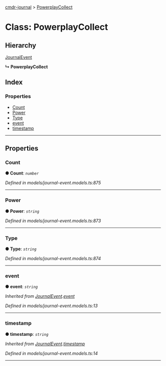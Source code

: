 [cmdr-journal](../README.md) > [PowerplayCollect](../classes/powerplaycollect.md)



# Class: PowerplayCollect

## Hierarchy


 [JournalEvent](journalevent.md)

**↳ PowerplayCollect**







## Index

### Properties

* [Count](powerplaycollect.md#count)
* [Power](powerplaycollect.md#power)
* [Type](powerplaycollect.md#type)
* [event](powerplaycollect.md#event)
* [timestamp](powerplaycollect.md#timestamp)



---
## Properties
<a id="count"></a>

###  Count

**●  Count**:  *`number`* 

*Defined in models/journal-event.models.ts:875*





___

<a id="power"></a>

###  Power

**●  Power**:  *`string`* 

*Defined in models/journal-event.models.ts:873*





___

<a id="type"></a>

###  Type

**●  Type**:  *`string`* 

*Defined in models/journal-event.models.ts:874*





___

<a id="event"></a>

###  event

**●  event**:  *`string`* 

*Inherited from [JournalEvent](journalevent.md).[event](journalevent.md#event)*

*Defined in models/journal-event.models.ts:13*





___

<a id="timestamp"></a>

###  timestamp

**●  timestamp**:  *`string`* 

*Inherited from [JournalEvent](journalevent.md).[timestamp](journalevent.md#timestamp)*

*Defined in models/journal-event.models.ts:14*





___


